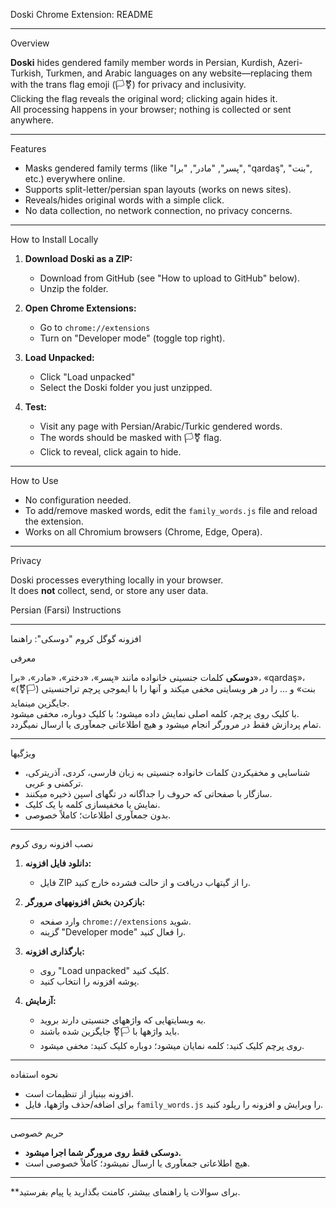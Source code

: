 Doski Chrome Extension: README

***

Overview

**Doski** hides gendered family member words in Persian, Kurdish, Azeri-Turkish, Turkmen, and Arabic languages on any website—replacing them with the trans flag emoji (🏳️⚧️) for privacy and inclusivity.  
Clicking the flag reveals the original word; clicking again hides it.  
All processing happens in your browser; nothing is collected or sent anywhere.

***

Features

- Masks gendered family terms (like "پسر", "مادر", "برا", "qardaş", "بنت", etc.) everywhere online.
- Supports split-letter/persian span layouts (works on news sites).
- Reveals/hides original words with a simple click.
- No data collection, no network connection, no privacy concerns.

***

How to Install Locally

1. **Download Doski as a ZIP:**
   - Download from GitHub (see "How to upload to GitHub" below).
   - Unzip the folder.

2. **Open Chrome Extensions:**
   - Go to `chrome://extensions`
   - Turn on "Developer mode" (toggle top right).

3. **Load Unpacked:**
   - Click "Load unpacked"
   - Select the Doski folder you just unzipped.

4. **Test:**
   - Visit any page with Persian/Arabic/Turkic gendered words.
   - The words should be masked with 🏳️⚧️ flag.
   - Click to reveal, click again to hide.

***

How to Use

- No configuration needed.
- To add/remove masked words, edit the `family_words.js` file and reload the extension.
- Works on all Chromium browsers (Chrome, Edge, Opera).

***

Privacy

Doski processes everything locally in your browser.  
It does **not** collect, send, or store any user data.


Persian (Farsi) Instructions

***

 افزونه گوگل کروم "دوسکی": راهنما

معرفی

**دوسکی** کلمات جنسیتی خانواده مانند «پسر»، «دختر»، «مادر»، «برا»، «qardaş»، «بنت» و ... را در هر وبسایتی مخفی میکند و آنها را با ایموجی پرچم تراجنسیتی (🏳️⚧️) جایگزین مینماید.  
با کلیک روی پرچم، کلمه اصلی نمایش داده میشود؛ با کلیک دوباره، مخفی میشود.  
تمام پردازش فقط در مرورگر انجام میشود و هیچ اطلاعاتی جمعآوری یا ارسال نمیگردد.

***

ویژگیها

- شناسایی و مخفیکردن کلمات خانواده جنسیتی به زبان فارسی، کردی، آذریترکی، ترکمنی و عربی.
- سازگار با صفحاتی که حروف را جداگانه در تگهای اسپن ذخیره میکنند.
- نمایش یا مخفیسازی کلمه با یک کلیک.
- بدون جمعآوری اطلاعات؛ کاملاً خصوصی.

***

 نصب افزونه روی کروم

1. **دانلود فایل افزونه:**
   - فایل ZIP را از گیتهاب دریافت و از حالت فشرده خارج کنید.

2. **بازکردن بخش افزونههای مرورگر:**
   - وارد صفحه `chrome://extensions` شوید.
   - گزینه "Developer mode" را فعال کنید.

3. **بارگذاری افزونه:**
   - روی "Load unpacked" کلیک کنید.
   - پوشه افزونه را انتخاب کنید.

4. **آزمایش:**
   - به وبسایتهایی که واژههای جنسیتی دارند بروید.
   - باید واژهها با 🏳️⚧️ جایگزین شده باشند.
   - روی پرچم کلیک کنید: کلمه نمایان میشود؛ دوباره کلیک کنید: مخفی میشود.

***

 نحوه استفاده

- افزونه بینیاز از تنظیمات است.
- برای اضافه/حذف واژهها، فایل `family_words.js` را ویرایش و افزونه را ریلود کنید.

***

حریم خصوصی

- **دوسکی فقط روی مرورگر شما اجرا میشود.**
- هیچ اطلاعاتی جمعآوری یا ارسال نمیشود؛ کاملاً خصوصی است.

***
**برای سوالات یا راهنمای بیشتر، کامنت بگذارید یا پیام بفرستید.
